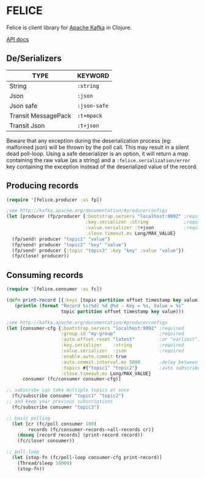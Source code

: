 # FELICE

Felice is client library for [Apache Kafka](http://kafka.apache.org) in Clojure.

[API docs](https://it-dev.pages.oscaroad.com/felice/)

## De/Serializers

| TYPE                | KEYWORD      |
|---------------------|--------------|
| String              | `:string`    |
| Json                | `:json`      |
| Json safe           | `:json-safe` |
| Transit MessagePack | `:t+mpack`   |
| Transit Json        | `:t+json`    |

Beware that any exception during the deserialization process (eg: malformed json) will be thrown by the poll call. This may result in a silent dead poll-loop. Using a safe deserializer is an option, it will return a map containing the raw value (as a string) and a `:felice.serialization/error` key containing the exception instead of the deserialized value of the record.

## Producing records
```clojure
(require '[felice.producer :as fp])

;see http://kafka.apache.org/documentation/#producerconfigs
(let [producer (fp/producer {:bootstrap.servers "localhost:9092" ;required
                             :key.serializer :string             ;required
                             :value.serializer :t+json           ;required
                             :close.timeout.ms Long/MAX_VALUE}
  (fp/send! producer "topic1" "value")
  (fp/send! producer "topic2" "key" "value")
  (fp/send! producer {:topic "topic3" :key "key" :value "value"})
  (fp/close! producer))
```

## Consuming records

```clojure
(require '[felice.consumer :as fc])

(defn print-record [{:keys [topic partition offset timestamp key value]}]
   (println (format "Record %s(%d) %d @%d - Key = %s, Value = %s"
                    topic partition offset timestamp key value)))

;see http://kafka.apache.org/documentation/#producerconfigs
(let [consumer-cfg {:bootstrap.servers "localhost:9092" ;required
                    :group.id "my-group"                ;required
                    :auto.offset.reset "latest"         ;or "earliest", used at first startup only
                    :key.serializer    :string          ;required
                    :value.serializer  :json            ;required
                    :enable.auto.commit true
                    :auto.commit.interval.ms 5000       ;delay between auto commits
                    :topics #{"topic1" "topic2"}        ;auto subscribes at startup
                    :close.timeout.ms Long/MAX_VALUE}
      consumer (fc/consumer consumer-cfg)]

;; subscribe can take multiple topics at once
  (fc/subscribe consumer "topic1" "topic2")
;; and keep your previous subscriptions
  (fc/subscribe consumer "topic3")

;; basic polling
  (let [cr (fc/poll consumer 100)
        records (fc/consumer-records->all-records cr)]
    (doseq [record records] (print-record record))
    (fc/close! consumer))

;; poll-loop
  (let [stop-fn (fc/poll-loop consumer-cfg print-record)]
    (Thread/sleep 10000)
    (stop-fn))

```
